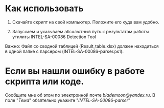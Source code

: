 # Как использовать

1. Скачайте скрипт на свой компьютер. Положите его куда вам удобно.

2. Запускаем и указываем абсолютный путь к результатам работы утилиты INTEL-SA-00086 Detection Tool

Важно: Файл со сводной таблицей (Result_table.xlsx) должен находиться в одной папке с парсером (INTEL-SA-00086-parser.ps1).

# Если вы нашли ошибку в работе скрипта или коде.
  Сообщите мне об этом по электронной почте _blademoon@yandex.ru_.
  В поле "_Тема_" обзятельно укажите "_INTEL-SA-00086-parser_"
  

